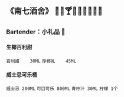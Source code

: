 ## 《南七酒舍》 🍾🍷🍸🍹🍻🥃🥂🧊🔞
### Bartender：小礼品 🎁

#### 生椰百利甜
`百利甜	30ML`
`厚椰乳	45ML`

 #### 威士忌可乐桶
`威士忌 200ML`
`可口可乐 800ML`
`青柠汁 30ML`
`柠檬 1个`

